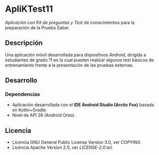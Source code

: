 # ApliKTest11
*Aplicación con Kit de preguntas y Test* de conocimientos para la preparación de la Prueba Saber.

## Descripción
Una aplicación móvil desarrollada para dispositivos *Android*, dirigida a estudiantes de grado 11 en la cual pueden realizar algunos test básicos de entrenamiento frente a la presentación de las pruebas externas.

## Desarrollo

### Dependencias
* Aplicación desarrollada con el **IDE Android Studio (Arctic Fox)** basada en Kotlin+Gradle.
* Nivel de API 26 (Android Oreo).

## Licencia
* Licencia GNU General Public License Version 3.0, ver *COPYING*.
* Licencia Apache Version 2.0, ver *LICENSE-2.0.txt*.

